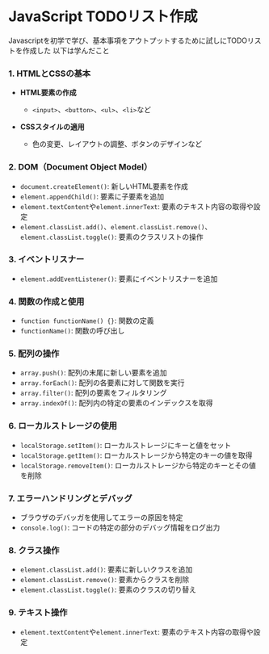 # JavaScript TODOリスト作成

Javascriptを初学で学び、基本事項をアウトプットするために試しにTODOリストを作成した
以下は学んだこと




<a name="html-css-basics"></a>
### 1. HTMLとCSSの基本

- **HTML要素の作成**
    - `<input>`、`<button>`、`<ul>`、`<li>`など
    
- **CSSスタイルの適用**
    - 色の変更、レイアウトの調整、ボタンのデザインなど

<a name="dom"></a>
### 2. DOM（Document Object Model）

- `document.createElement()`: 新しいHTML要素を作成
- `element.appendChild()`: 要素に子要素を追加
- `element.textContent`や`element.innerText`: 要素のテキスト内容の取得や設定
- `element.classList.add()`、`element.classList.remove()`、`element.classList.toggle()`: 要素のクラスリストの操作

<a name="event-listeners"></a>
### 3. イベントリスナー

- `element.addEventListener()`: 要素にイベントリスナーを追加

<a name="function-creation-usage"></a>
### 4. 関数の作成と使用

- `function functionName() {}`: 関数の定義
- `functionName()`: 関数の呼び出し

<a name="array-operations"></a>
### 5. 配列の操作

- `array.push()`: 配列の末尾に新しい要素を追加
- `array.forEach()`: 配列の各要素に対して関数を実行
- `array.filter()`: 配列の要素をフィルタリング
- `array.indexOf()`: 配列内の特定の要素のインデックスを取得

<a name="local-storage-usage"></a>
### 6. ローカルストレージの使用

- `localStorage.setItem()`: ローカルストレージにキーと値をセット
- `localStorage.getItem()`: ローカルストレージから特定のキーの値を取得
- `localStorage.removeItem()`: ローカルストレージから特定のキーとその値を削除

<a name="error-handling-debugging"></a>
### 7. エラーハンドリングとデバッグ

- ブラウザのデバッガを使用してエラーの原因を特定
- `console.log()`: コードの特定の部分のデバッグ情報をログ出力

<a name="class-manipulation"></a>
### 8. クラス操作

- `element.classList.add()`: 要素に新しいクラスを追加
- `element.classList.remove()`: 要素からクラスを削除
- `element.classList.toggle()`: 要素のクラスの切り替え

<a name="text-manipulation"></a>
### 9. テキスト操作

- `element.textContent`や`element.innerText`: 要素のテキスト内容の取得や設定
